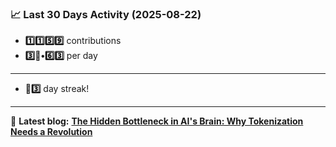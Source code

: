 <!--START_STATS-->
### 📈 Last 30 Days Activity (2025-08-22)  
- **1️⃣1️⃣5️⃣9️⃣** contributions  
- **3️⃣🎱•6️⃣3️⃣** per day
---
- **🎱3️⃣** day streak!
---
📝 **Latest blog:** [**The Hidden Bottleneck in AI's Brain: Why Tokenization Needs a Revolution**](https://andriak.com/blog/tokenization-revolution)
<!--END_STATS-->

